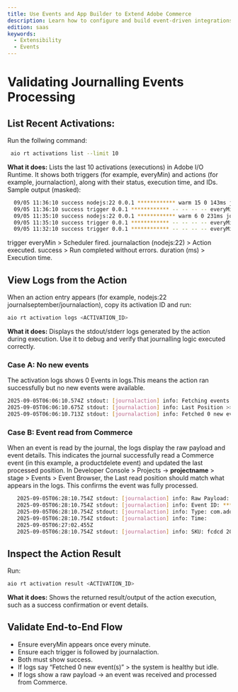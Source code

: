 ```yaml
---
title: Use Events and App Builder to Extend Adobe Commerce
description: Learn how to configure and build event-driven integrations between Adobe Commerce and Adobe App Builder using Journaling API.
edition: saas
keywords:
  - Extensibility
  - Events
---
```


# Validating Journalling Events Processing

## List Recent Activations:

Run the follwing command:

```bash
 aio rt activations list --limit 10
 ```

**What it does:**
Lists the last 10 activations (executions) in Adobe I/O Runtime. It shows both triggers (for example, everyMin) and actions (for example, journalaction), along with their status, execution time, and IDs.
Sample output (masked):

```bash
  09/05 11:36:10 success nodejs:22 0.0.1 ************ warm 15 0 143ms journalseptember/journalaction 
  09/05 11:36:10 success trigger 0.0.1 ************ -- -- -- -- everyMin 
  09/05 11:35:10 success nodejs:22 0.0.1 ************ warm 6 0 231ms journalseptember/journalaction 
  09/05 11:35:10 success trigger 0.0.1 ************ -- -- -- -- everyMin 
  09/05 11:32:10 success trigger 0.0.1 ************ -- -- -- -- everyMin
  ```

trigger everyMin > Scheduler fired.
journalaction (nodejs:22) > Action executed.
success > Run completed without errors.
duration (ms) > Execution time.

## View Logs from the Action

When an action entry appears (for example, nodejs:22 journalseptember/journalaction), copy its activation ID and run:

```bash
aio rt activation logs <ACTIVATION_ID>
```

**What it does:**
Displays the stdout/stderr logs generated by the action during execution. Use it to debug and verify that journalling logic executed correctly.

### Case A: No new events

The activation logs shows 0 Events in logs.This means the action ran successfully but no new events were available.

```bash
2025-09-05T06:06:10.574Z stdout: [journalaction] info: Fetching events from journalling endpoint... 
2025-09-05T06:06:10.675Z stdout: [journalaction] info: Last Position >>> ************ 
2025-09-05T06:06:10.713Z stdout: [journalaction] info: Fetched 0 new event(s).
```

### Case B: Event read from Commerce

When an event is read by the journal, the logs display the raw payload and event details.
This indicates the journal successfully read a Commerce event (in this example, a productdelete event) and updated the last processed position.
In Developer Console > Projects → **projectname** > stage > Events > Event Browser, the Last read position should match what appears in the logs. This confirms the event was fully processed.

```bash
   2025-09-05T06:28:10.754Z stdout: [journalaction] info: Raw Payload: { ... } <-- masked payload 
   2025-09-05T06:28:10.754Z stdout: [journalaction] info: Event ID: ************
   2025-09-05T06:28:10.754Z stdout: [journalaction] info: Type: com.adobe.commerce.productdelete 
   2025-09-05T06:28:10.754Z stdout: [journalaction] info: Time: 
   2025-09-05T06:27:02.455Z 
   2025-09-05T06:28:10.754Z stdout: [journalaction] info: SKU: fcdcd 2025-09-05T06:28:10.782Z stdout: [journalaction] info: Updated last processed position: 
  ```

##  Inspect the Action Result

Run:

```bash
aio rt activation result <ACTIVATION_ID>
```

**What it does:**
Shows the returned result/output of the action execution, such as a success confirmation or event details.

## Validate End-to-End Flow

- Ensure everyMin appears once every minute.
- Ensure each trigger is followed by journalaction.
- Both must show success.
- If logs say “Fetched 0 new event(s)” > the system is healthy but idle.
- If logs show a raw payload → an event was received and processed from Commerce.
